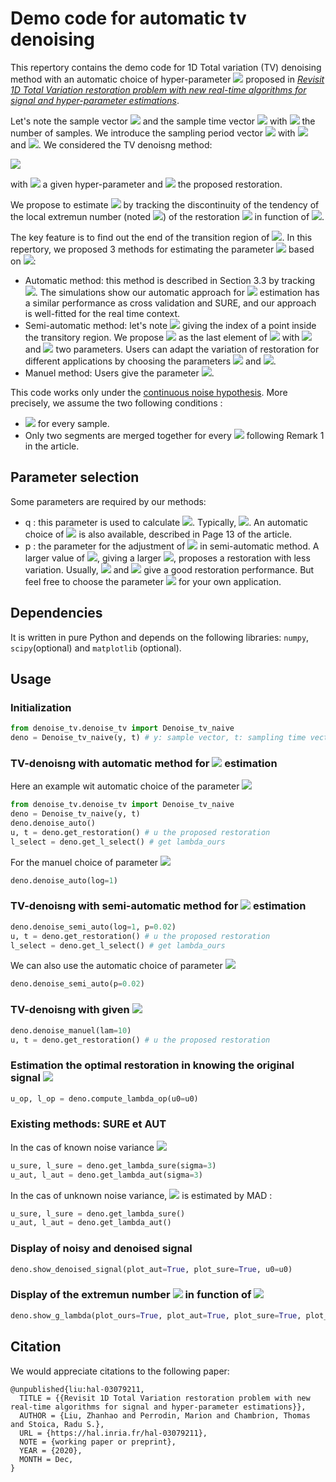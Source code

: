 # Demo code for automatic tv denoising
This repertory contains the demo code for 1D Total variation (TV) denoising method with an automatic choice of hyper-parameter <img src="https://render.githubusercontent.com/render/math?math=\lambda"> proposed in  *[Revisit 1D Total Variation restoration problem with new real-time algorithms for signal and hyper-parameter estimations](https://hal.inria.fr/hal-03079211)*. 

Let's note the sample vector <img src="https://render.githubusercontent.com/render/math?math=y = (y_1, \cdots, y_n)"> and the sample time vector <img src="https://render.githubusercontent.com/render/math?math=t = (t_1, \cdots, t_n)"> with <img src="https://render.githubusercontent.com/render/math?math=n"> the number of samples. We introduce the sampling period vector <img src="https://render.githubusercontent.com/render/math?math=\tau = (\tau_1, \cdots, \tau_n)"> with <img src="https://render.githubusercontent.com/render/math?math=\tau_i = t_{i+1}- t_i"> and <img src="https://render.githubusercontent.com/render/math?math=\tau_1 = \tau_2">. We considered the TV denoisng method:

<img src="https://render.githubusercontent.com/render/math?math=u^*(\lambda) = \arg \min_u \{\sum_{i=1}^n\tau_i(y_i-u_i)^2 + \lambda \sum_{i=1}^{n-1}|u_{i+1} - u_i|\}"> 

with <img src="https://render.githubusercontent.com/render/math?math=\lambda"> a given hyper-parameter and <img src="https://render.githubusercontent.com/render/math?math=u^*(\lambda)"> the proposed restoration.

We propose to estimate <img src="https://render.githubusercontent.com/render/math?math=\lambda"> by tracking the discontinuity of the tendency of the local extremun number (noted <img src="https://render.githubusercontent.com/render/math?math=g(\lambda)">) of the restoration <img src="https://render.githubusercontent.com/render/math?math=u^*(\lambda)"> in function of <img src="https://render.githubusercontent.com/render/math?math=\lambda">. 

The key feature is to find out the end of the transition region of <img src="https://render.githubusercontent.com/render/math?math=\partial^2 g(\lambda)">. In this repertory, we proposed 3 methods for estimating the parameter <img src="https://render.githubusercontent.com/render/math?math=\lambda"> based on <img src="https://render.githubusercontent.com/render/math?math=\partial^2 g(\lambda)">:
* Automatic method: this method is described in Section 3.3 by tracking <img src="https://render.githubusercontent.com/render/math?math=\partial^4 g(\lambda)">. The simulations show our automatic approach for <img src="https://render.githubusercontent.com/render/math?math=\lambda"> estimation has a similar performance as cross validation and SURE, and our approach is well-fitted for the real time context.
* Semi-automatic method: let's note <img src="https://render.githubusercontent.com/render/math?math=\lambda_{trans} = \arg\max  \partial^2 g(\lambda)"> giving the index of a point inside the transitory region. We propose <img src="https://render.githubusercontent.com/render/math?math=\lambda_{semi}"> as the last element of <img src="https://render.githubusercontent.com/render/math?math=\{\lambda > \lambda_{trans} |\lambda\in \lambda^g\} \cup \{\partial^2 g(\lambda) \geq \partial^2 g(\lambda_{trans} - n\times p \times \log_{10}q)\}"> with <img src="https://render.githubusercontent.com/render/math?math=p"> and <img src="https://render.githubusercontent.com/render/math?math=q"> two parameters. Users can adapt the variation of restoration for different applications by choosing the parameters <img src="https://render.githubusercontent.com/render/math?math=p"> and <img src="https://render.githubusercontent.com/render/math?math=q">.
* Manuel method: Users give the parameter <img src="https://render.githubusercontent.com/render/math?math=\lambda">.

This code works only under the <ins>continuous noise hypothesis</ins>. More precisely, we assume the two following conditions :
* <img src="https://render.githubusercontent.com/render/math?math=y_i \neq y_{i+1}"> for every sample.
* Only two segments are merged together for every <img src="https://render.githubusercontent.com/render/math?math=\lambda \in \Lambda"> following Remark 1 in the article.

## Parameter selection 
Some parameters are required by our methods:
* q : this parameter is used to calculate <img src="https://render.githubusercontent.com/render/math?math=\partial^2 g(\lambda)">. Typically, <img src="https://render.githubusercontent.com/render/math?math=0.5\leq q\leq 1">. An automatic choice of <img src="https://render.githubusercontent.com/render/math?math=q"> is also available, described in Page 13 of the article.
* p : the parameter for the adjustment of <img src="https://render.githubusercontent.com/render/math?math=\lambda"> in semi-automatic method. A larger value of <img src="https://render.githubusercontent.com/render/math?math=p">, giving a larger <img src="https://render.githubusercontent.com/render/math?math=\lambda">, proposes a restoration with less variation. Usually, <img src="https://render.githubusercontent.com/render/math?math=\log_{10} q = 1"> and  <img src="https://render.githubusercontent.com/render/math?math=p=0.02"> give a good restoration performance. But feel free to choose the parameter <img src="https://render.githubusercontent.com/render/math?math=p"> for your own application.

## Dependencies
It is written in pure Python and depends on the following libraries: `numpy`, `scipy`(optional) and `matplotlib` (optional).

 

## Usage
### Initialization 

```python
from denoise_tv.denoise_tv import Denoise_tv_naive
deno = Denoise_tv_naive(y, t) # y: sample vector, t: sampling time vector
```

### TV-denoisng with automatic method for <img src="https://render.githubusercontent.com/render/math?math=\lambda"> estimation
Here an example wit automatic choice of the parameter <img src="https://render.githubusercontent.com/render/math?math=q">
```python
from denoise_tv.denoise_tv import Denoise_tv_naive
deno = Denoise_tv_naive(y, t)
deno.denoise_auto()
u, t = deno.get_restoration() # u the proposed restoration
l_select = deno.get_l_select() # get lambda_ours
```

For the manuel choice of parameter <img src="https://render.githubusercontent.com/render/math?math=\log_{10}(q) = 1">
```python
deno.denoise_auto(log=1)
```
### TV-denoisng with semi-automatic method for <img src="https://render.githubusercontent.com/render/math?math=\lambda"> estimation
```python
deno.denoise_semi_auto(log=1, p=0.02)
u, t = deno.get_restoration() # u the proposed restoration
l_select = deno.get_l_select() # get lambda_ours
```
We can also use the automatic choice of parameter <img src="https://render.githubusercontent.com/render/math?math=q">
```python
deno.denoise_semi_auto(p=0.02)
```
### TV-denoisng with given <img src="https://render.githubusercontent.com/render/math?math=\lambda">
```python
deno.denoise_manuel(lam=10)
u, t = deno.get_restoration() # u the proposed restoration
```
### Estimation the optimal restoration in knowing the original signal <img src="https://render.githubusercontent.com/render/math?math=u0">
```python
u_op, l_op = deno.compute_lambda_op(u0=u0)
```

### Existing methods: SURE et AUT
In the cas of known noise variance <img src="https://render.githubusercontent.com/render/math?math=\sigma^2 = 9"> 
```python
u_sure, l_sure = deno.get_lambda_sure(sigma=3)
u_aut, l_aut = deno.get_lambda_aut(sigma=3)
```

In the cas of unknown noise variance, <img src="https://render.githubusercontent.com/render/math?math=\sigma"> is estimated by MAD :
```python
u_sure, l_sure = deno.get_lambda_sure()
u_aut, l_aut = deno.get_lambda_aut()
```

### Display of noisy and denoised signal 
```python
deno.show_denoised_signal(plot_aut=True, plot_sure=True, u0=u0)
```

    
### Display of the extremun number <img src="https://render.githubusercontent.com/render/math?math=g(\lambda)"> in function of <img src="https://render.githubusercontent.com/render/math?math=\lambda">
```python
deno.show_g_lambda(plot_ours=True, plot_aut=True, plot_sure=True, plot_op=True)
```


## Citation
We would appreciate citations to the following paper:
```
@unpublished{liu:hal-03079211,
  TITLE = {{Revisit 1D Total Variation restoration problem with new real-time algorithms for signal and hyper-parameter estimations}},
  AUTHOR = {Liu, Zhanhao and Perrodin, Marion and Chambrion, Thomas and Stoica, Radu S.},
  URL = {https://hal.inria.fr/hal-03079211},
  NOTE = {working paper or preprint},
  YEAR = {2020},
  MONTH = Dec,
}
```
